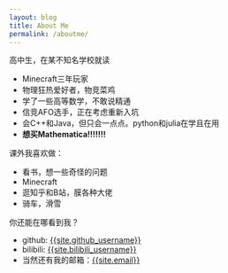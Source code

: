 ```yaml
---
layout: blog
title: About Me
permalink: /aboutme/
---
```


高中生，在某不知名学校就读

- Minecraft三年玩家
- 物理狂热爱好者，物竞菜鸡
- 学了一些高等数学，不敢说精通
- 信竞AFO选手，正在考虑重新入坑
- 会C++和Java，但只会一点点。python和julia在学且在用
- **想买Mathematica!!!!!!!**

课外我喜欢做：

- 看书，想一些奇怪的问题
- Minecraft
- 逛知乎和B站，膜各种大佬
- 骑车，滑雪

你还能在哪看到我？

- github: [{{site.github_username}}](https://github.com/{{site.github_username}})
- bilibili: [{{site.bilibili_username}}](https://space.bilibili.com/{{site.bilibili_id}})
- 当然还有我的邮箱：[{{site.email}}](mailto:{{site.email}})